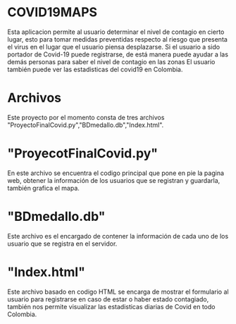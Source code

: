 #                                               COVID19MAPS
Esta aplicacion permite al usuario determinar el nivel de contagio en cierto lugar, esto para tomar medidas preventidas respecto al riesgo que presenta el virus en el lugar que el usuario piensa desplazarse. Si el usuario a sido portador de Covid-19 puede registrarse, de está manera puede ayudar a las demás personas para saber el nivel de contagio en las zonas
El usuario también puede ver las estadisticas del covid19 en Colombia.

#                                                  Archivos
Este proyecto por el momento consta de tres archivos "ProyectoFinalCovid.py","BDmedallo.db","Index.html".

# "ProyecotFinalCovid.py"
En este archivo se encuentra el codigo principal que pone en pie la pagina web, obtener la información de los usuarios que se registran y guardarla, también grafica el mapa.
# "BDmedallo.db"
Este archivo es el encargado de contener la información de cada uno de los usuario que se registra en el servidor.
# "Index.html"
Este archivo basado en codigo HTML se encarga de mostrar el formulario al usuario para registrarse en caso de estar o haber estado contagiado, también nos permite visualizar las estadisticas diarias de Covid en todo Colombia.
